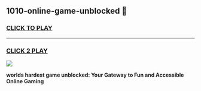 
## 1010-online-game-unblocked 👋
<h3>
<a href="https://premium.freeplayer.one?title=1010-online-game-unblocked&ref=14F">CLICK TO PLAY</a></h3>
<hr>

<h3>
<a href="https://premium.freeplayer.one?title=1010-online-game-unblocked&ref=14F">CLICK 2 PLAY</a>
  
</h3>

<a href="https://premium.freeplayer.one?title=1010-online-game-unblocked&ref=12F/"><img src="https://clearcache.store/games.png"></a>


**worlds hardest game unblocked: Your Gateway to Fun and Accessible Online Gaming**
